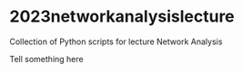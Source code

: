 # 2023networkanalysislecture
Collection of Python scripts for lecture Network Analysis

Tell something here


